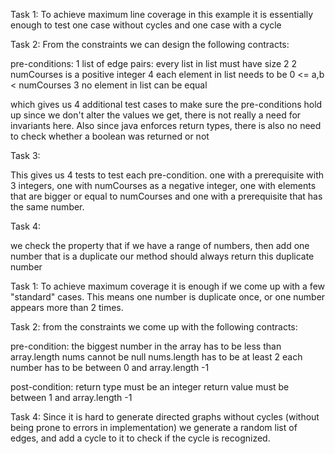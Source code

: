Task 1:
To achieve maximum line coverage in this example it is essentially enough to test one case without cycles and one case with a cycle

Task 2:
From the constraints we can design the following contracts:

pre-conditions:
1 list of edge pairs: every list in list must have size 2
2 numCourses is a positive integer
4 each element in list needs to be 0 <= a,b < numCourses
3 no element in list can be equal

which gives us 4 additional test cases to make sure the pre-conditions hold up
since we don't alter the values we get, there is not really a need for invariants here. Also since java enforces return types, there is also no need to check whether a boolean was returned or not

Task 3:

This gives us 4 tests to test each pre-condition. one with a prerequisite with 3 integers, one with numCourses as a negative integer, one with elements that are bigger or equal to numCourses and one with a prerequisite that has the same number.

Task 4:

we check the property that if we have a range of numbers, then add one number that is a duplicate our method should always return this duplicate number

Task 1:
To achieve maximum coverage it is enough if we come up with a few "standard" cases. This means one number is duplicate once, or one number appears more than 2 times.

Task 2:
from the constraints we come up with the following contracts:

pre-condition:
the biggest number in the array has to be less than array.length
nums cannot be null
nums.length has to be at least 2
each number has to be between 0 and array.length -1

post-condition:
return type must be an integer
return value must be between 1 and array.length -1

Task 4:
Since it is hard to generate directed graphs without cycles (without being prone to errors in implementation) we generate a random list of edges, and add a cycle to it to check if the cycle is recognized.